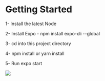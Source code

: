 # Getting Started

1- Install the latest Node

2- Install Expo - npm install expo-cli --global

3- cd into this project directory

4- npm install or yarn install

5- Run expo start


![](https://github.com/madimakym/React-Native-DrawerNavigator/blob/master/_screenshots/DrawerNavigator.gif)
